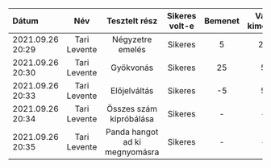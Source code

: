 | Dátum | Név | Tesztelt rész | Sikeres volt-e | Bemenet | Várt kimenet | Tényleges kimenet |
| :---  | :--:| :----:        |  :-----:        | :------: | :------: | ----: |  
| 2021.09.26 20:29 | Tari Levente | Négyzetre emelés | Sikeres | 5 | 25 | 25 | 
| 2021.09.26 20:30 | Tari Levente | Gyökvonás | Sikeres | 25 | 5 | 5
| 2021.09.26 20:33 | Tari Levente | Előjelváltás | Sikeres | -5 | 5 | 5 |
| 2021.09.26 20:34 | Tari Levente | Összes szám kipróbálása | Sikeres | - | - | - |
| 2021.09.26 20:35 | Tari Levente | Panda hangot ad ki megnyomásra | Sikeres | - | - | - |

